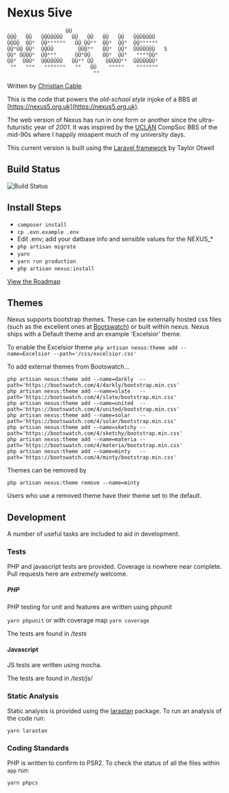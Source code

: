# Nexus 5ive

                       ÛÛ
    ÛÛÛ   ÛÛ   ÛÛÛÛÛÛÛ   ÛÛ   ÛÛ   ÛÛ   ÛÛ   ÛÛÛÛÛÛÛ
    ÛÛÛÛ  ÛÛ°  ÛÛ°°°°°°   ÛÛ ÛÛ°°  ÛÛ°  ÛÛ°  ÛÛ°°°°°°
    ÛÛ°ÛÛ ÛÛ°  ÛÛÛÛ        ÛÛÛ°°   ÛÛ°  ÛÛ°  ÛÛÛÛÛÛÛ   5
    ÛÛ° ÛÛÛÛ°  ÛÛ°°°      ÛÛ°ÛÛ    ÛÛ°  ÛÛ°   °°°°ÛÛ°
    ÛÛ°  ÛÛÛ°  ÛÛÛÛÛÛÛ   ÛÛ°° ÛÛ    ÛÛÛÛÛ°°  ÛÛÛÛÛÛÛ°
     °°   °°°   °°°°°°°   °°   ÛÛ    °°°°°    °°°°°°°
                                °°

Written by [Christian Cable](http://christiancable.co.uk).

This is the code that powers the _old-school style_ injoke of a BBS at [https://nexus5.org.uk](https://nexus5.org.uk).

The web version of Nexus has run in one form or another since the ultra-futuristic year of _2001_. It was inspired by the [UCLAN](https://www.uclan.ac.uk) CompSoc BBS of the mid-90s where I happily misspent much of my university days.

This current version is built using the [Laravel framework](https://laravel.com) by Taylor Otwell

## Build Status


![Build Status](https://github.com/christiancable/nexus5ive/workflows/Tests/badge.svg?branch=master)

## Install Steps

- `composer install`
- `cp .evn.example .env`
- Edit .env; add your datbase info and sensible values for the NEXUS\_\*
- `php artisan migrate`
- `yarn`
- `yarn run production`
- `php artisan nexus:install`

[View the Roadmap](https://github.com/christiancable/nexus5ive/projects/2)

## Themes

Nexus supports bootstrap themes.
These can be externally hosted css files (such as the excellent ones at [Bootswatch](https://bootswatch.com/)) or built within nexus. Nexus ships with a Default theme and an example 'Excelsior' theme.

To enable the Excelsior theme
`php artisan nexus:theme add --name=Excelsior --path='/css/excelsior.css'`

To add external themes from Bootswatch...

```
php artisan nexus:theme add --name=darkly  --path='https://bootswatch.com/4/darkly/bootstrap.min.css'
php artisan nexus:theme add --name=slate   --path='https://bootswatch.com/4/slate/bootstrap.min.css'
php artisan nexus:theme add --name=united  --path='https://bootswatch.com/4/united/bootstrap.min.css'
php artisan nexus:theme add --name=solar   --path='https://bootswatch.com/4/solar/bootstrap.min.css'
php artisan nexus:theme add --name=sketchy --path='https://bootswatch.com/4/sketchy/bootstrap.min.css'
php artisan nexus:theme add --name=materia --path='https://bootswatch.com/4/materia/bootstrap.min.css'
php artisan nexus:theme add --name=minty   --path='https://bootswatch.com/4/minty/bootstrap.min.css'
```

Themes can be removed by

```
php artisan nexus:theme remove --name=minty
```

Users who use a removed theme have their theme set to the default.

## Development

A number of useful tasks are included to aid in development.

### Tests

PHP and javascript tests are provided. Coverage is nowhere near complete. Pull requests here are _extremely_ welcome.

##### PHP

PHP testing for unit and features are written using phpunit

`yarn phpunit` or with coverage map `yarn coverage`

The tests are found in _/tests_

#### Javascript

JS tests are written using mocha.

The tests are found in _/test/js/_

### Static Analysis

Static analysis is provided using the [larastan](https://medium.com/@nunomaduro/introducing-larastan-alpha-c7582ff366a6) package. To run an analysis of the code run:

`yarn larastan`

### Coding Standards

PHP is written to confirm to PSR2. To check the status of all the files within `app` run:

`yarn phpcs`
